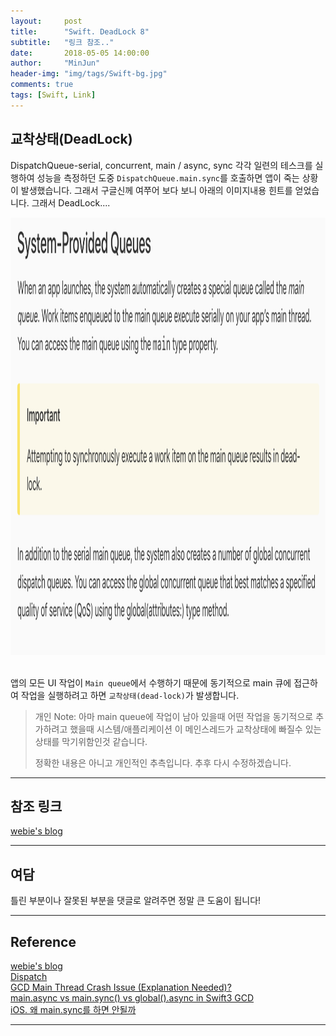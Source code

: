 ```yaml
---
layout:     post
title:      "Swift. DeadLock 8"
subtitle:   "링크 참조.."
date:       2018-05-05 14:00:00
author:     "MinJun"
header-img: "img/tags/Swift-bg.jpg"
comments: true 
tags: [Swift, Link]
---
```


## 교착상태(DeadLock)

DispatchQueue-serial, concurrent, main / async, sync 각각 일련의 테스크를 실행하여 성능을 측정하던 도중 `DispatchQueue.main.sync`를 호출하면 앱이 죽는 상황이 발생했습니다. 그래서 구글신께 여쭈어 보다 보니 아래의 이미지내용 힌트를 얻었습니다. 그래서 DeadLock....

<center><img src="/img/posts/deadlock.png" width="800" height="700"></center> <br>  

앱의 모든 UI 작업이 `Main queue`에서 수행하기 때문에 동기적으로 main 큐에 접근하여 작업을 실행하려고 하면 `교착상태(dead-lock)`가 발생합니다.

> 개인 Note: 아마 main queue에 작업이 남아 있을때 어떤 작업을 동기적으로 추가하려고 했을때 시스템/애플리케이션 이 메인스레드가 교착상태에 빠질수 있는 상태를 막기위함인것 같습니다.
> 
> 정확한 내용은 아니고 개인적인 추측입니다. 추후 다시 수정하겠습니다.


---

## 참조 링크 

[webie's blog](http://webie.tistory.com/99)<br>



---

## 여담

틀린 부분이나 잘못된 부분을 댓글로 알려주면 정말 큰 도움이 됩니다!

---


## Reference 

[webie's blog](http://webie.tistory.com/99)<br>
[Dispatch](https://developer.apple.com/documentation/dispatch)<br>
[GCD Main Thread Crash Issue (Explanation Needed)?](https://stackoverflow.com/questions/48638702/gcd-main-thread-crash-issue-explanation-needed)<br>
[main.async vs main.sync() vs global().async in Swift3 GCD](https://stackoverflow.com/questions/46732016/main-async-vs-main-sync-vs-global-async-in-swift3-gcd/46732195#46732195)<br>
[iOS. 왜 main.sync를 하면 안될까](http://zeddios.tistory.com/519)


---
